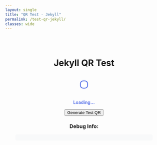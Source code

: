 ```yaml
---
layout: single
title: "QR Test - Jekyll"
permalink: /test-qr-jekyll/
classes: wide
---
```


<div style="text-align: center; padding: 2rem;">
  <h1>Jekyll QR Test</h1>
  
  <div id="qr-container" style="margin: 20px auto; padding: 10px; border: 3px solid #667eea; border-radius: 10px; display: inline-block; background: white;"></div>
  <p id="qr-status" style="color: #667eea; font-weight: bold; margin-top: 15px;">Loading...</p>
  
  <button onclick="testQR()">Generate Test QR</button>
  
  <div style="margin-top: 20px;">
    <h3>Debug Info:</h3>
    <div id="debug-info" style="background: #f8f9fa; padding: 10px; border-radius: 5px; font-family: monospace; text-align: left; max-width: 600px; margin: 0 auto;"></div>
  </div>
</div>

<script>
(function() {
  'use strict';
  
  var qrContainer = document.getElementById('qr-container');
  var statusEl = document.getElementById('qr-status');
  var debugEl = document.getElementById('debug-info');
  
  function debug(msg) {
    console.log(msg);
    debugEl.innerHTML += msg + '<br>';
  }
  
  debug('Script started');
  debug('Current URL: ' + window.location.href);
  
  function waitForLib(callback) {
    debug('Checking for qrcodegen... ' + typeof qrcodegen);
    if (typeof qrcodegen !== 'undefined') {
      debug('✅ qrcodegen found!');
      debug('QrCode available: ' + (qrcodegen.QrCode ? 'YES' : 'NO'));
      debug('Ecc available: ' + (qrcodegen.QrCode && qrcodegen.QrCode.Ecc ? 'YES' : 'NO'));
      callback();
    } else {
      debug('❌ qrcodegen not found, retrying...');
      setTimeout(function() { waitForLib(callback); }, 100);
    }
  }
  
  window.testQR = function() {
    debug('=== Testing QR Generation ===');
    try {
      var testUrl = 'https://sorujov.github.io/attend/math-stat-1/?tok=' + btoa(Date.now() + '-STAT2311-F25');
      debug('Test URL: ' + testUrl);
      
      var qr = qrcodegen.QrCode.encodeText(testUrl, qrcodegen.QrCode.Ecc.HIGH);
      debug('✅ QR created successfully, size: ' + qr.size);
      
      // Simple rendering
      var cellSize = 8;
      var border = 4;
      var size = qr.size;
      var totalSize = (size + border * 2) * cellSize;
      
      var svg = document.createElementNS('http://www.w3.org/2000/svg', 'svg');
      svg.setAttribute('width', totalSize);
      svg.setAttribute('height', totalSize);
      
      // White background
      var bg = document.createElementNS('http://www.w3.org/2000/svg', 'rect');
      bg.setAttribute('width', totalSize);
      bg.setAttribute('height', totalSize);
      bg.setAttribute('fill', '#ffffff');
      svg.appendChild(bg);
      
      // Draw modules
      for (var y = 0; y < size; y++) {
        for (var x = 0; x < size; x++) {
          if (qr.getModule(x, y)) {
            var rect = document.createElementNS('http://www.w3.org/2000/svg', 'rect');
            rect.setAttribute('x', (x + border) * cellSize);
            rect.setAttribute('y', (y + border) * cellSize);
            rect.setAttribute('width', cellSize);
            rect.setAttribute('height', cellSize);
            rect.setAttribute('fill', '#000000');
            svg.appendChild(rect);
          }
        }
      }
      
      qrContainer.innerHTML = '';
      qrContainer.appendChild(svg);
      
      statusEl.textContent = '✅ QR Generated Successfully!';
      statusEl.style.color = '#28a745';
      debug('✅ SVG rendered successfully');
      
    } catch (e) {
      debug('❌ ERROR: ' + e.message);
      statusEl.textContent = '❌ Error: ' + e.message;
      statusEl.style.color = '#dc3545';
    }
  };
  
  // Wait for library load
  setTimeout(function() {
    debug('Checking for script after 1 second...');
    waitForLib(function() {
      debug('✅ Library ready!');
      statusEl.textContent = 'Library loaded! Click button to test.';
      statusEl.style.color = '#28a745';
    });
  }, 1000);
})();
</script>